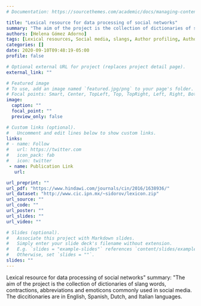 ```yaml
---
# Documentation: https://sourcethemes.com/academic/docs/managing-content/

title: "Lexical resource for data processing of social networks"
summary: "The aim of the project is the collection of dictionaries of slang words, contractions, abbreviations and emoticons commonly used in social media. The diccitionaries are in English, Spanish, Dutch, and Italian languages."
authors: [Helena Gómez Adorno]
tags: [Lexical resources, Social media, slangs, Author profiling, Authorship analysis]
categories: []
date: 2020-09-10T09:48:19-05:00
profile: false 

# Optional external URL for project (replaces project detail page).
external_link: ""

# Featured image
# To use, add an image named `featured.jpg/png` to your page's folder.
# Focal points: Smart, Center, TopLeft, Top, TopRight, Left, Right, BottomLeft, Bottom, BottomRight.
image:
  caption: ""
  focal_point: ""
  preview_only: false

# Custom links (optional).
#   Uncomment and edit lines below to show custom links.
links:
# - name: Follow
#   url: https://twitter.com
#   icon_pack: fab
#   icon: twitter
 - name: Publication Link
   url: 

url_preprint: ""
url_pdf: "https://www.hindawi.com/journals/cin/2016/1638936/"
url_dataset: "http://www.cic.ipn.mx/~sidorov/lexicon.zip"
url_source: ""
url_code: ""
url_poster: ""
url_slides: ""
url_video: ""

# Slides (optional).
#   Associate this project with Markdown slides.
#   Simply enter your slide deck's filename without extension.
#   E.g. `slides = "example-slides"` references `content/slides/example-slides.md`.
#   Otherwise, set `slides = ""`.
slides: ""
---
```


Lexical resource for data processing of social networks"
summary: "The aim of the project is the collection of dictionaries of slang words, contractions, abbreviations and emoticons commonly used in social media. The diccitionaries are in English, Spanish, Dutch, and Italian languages.
